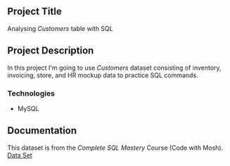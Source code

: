## Project Title
Analysing <i>Customers</i> table with SQL

## Project Description
In this project I'm going to use <i>Customers</i> dataset consisting of inventory, invoicing, store, and HR mockup data to practice SQL commands.

### Technologies
- MySQL

## Documentation
This dataset is from the <i>Complete SQL Mastery</i> Course (Code with Mosh).<br>
[Data Set](https://github.com/MartinaDohnal/Various_Projects/blob/main/SQL/create-databases.sql)
